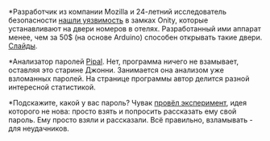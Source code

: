 *Разработчик из компании Mozilla и 24-летний исследователь безопасности [нашли уязвимость](http://www.forbes.com/sites/andygreenberg/2012/07/23/hacker-will-expose-potential-security-flaw-in-more-than-four-million-hotel-room-keycard-locks/) в замках Onity, которые устанавливают на двери номеров в отелях. Разработанный ими аппарат менее, чем за 50$ (на основе Arduino) способен открывать такие двери. [Слайды](http://demoseen.com/bhtalk2.pdf).

*Анализатор паролей [Pipal](http://www.digininja.org/projects/pipal.php).
Нет, программа ничего не взамывает, оставляя это старине Джонни. Занимается она анализом уже взломанных паролей. На странице программы автор делится разной интересной статистикой.

*Подскажите, какой у вас пароль?
Чувак [провёл эксперимент](http://www.digininja.org/blog/password_experiment.php), идея которого не нова: просто взять и попросить рассказать ему свой пароль.
Ему просто взяли и рассказали. Всё правильно, взламывать - для неудачников.
